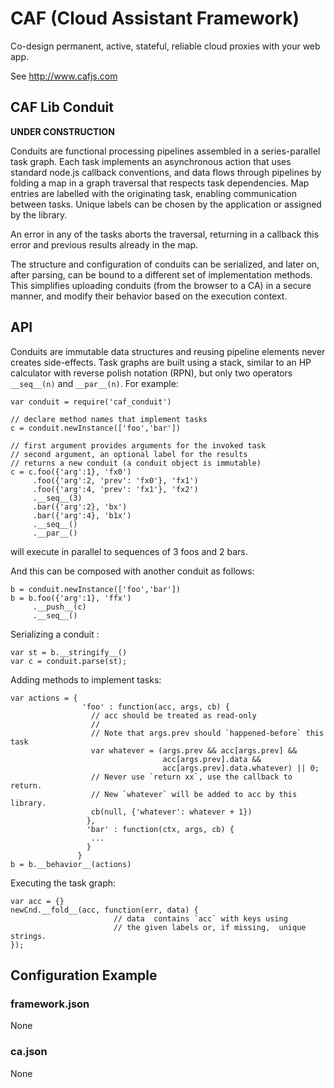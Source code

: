 # CAF (Cloud Assistant Framework)

Co-design permanent, active, stateful, reliable cloud proxies with your web app.

See http://www.cafjs.com 

## CAF Lib Conduit

**UNDER CONSTRUCTION**

  Conduits are functional processing pipelines assembled in a series-parallel
 task graph. Each task implements an asynchronous action that uses standard
 node.js callback conventions, and data flows through pipelines by folding
 a map in a graph traversal that respects task dependencies.
 Map entries are labelled with the originating task, enabling communication
 between tasks. Unique labels can be chosen by the application or
 assigned by the library.  

  An error in any of the tasks aborts the traversal, returning in a callback
 this error and previous results already in the map.

  The structure and configuration of conduits can be serialized, and later
 on, after parsing, can be bound  to a different set of implementation
 methods. This simplifies uploading conduits (from the browser to a CA) in a
 secure manner, and modify their behavior based on the execution context.

## API

 Conduits are immutable data structures and reusing pipeline elements
 never creates side-effects. Task graphs are built using a stack,
 similar to an HP calculator with reverse polish notation (RPN), but only
 two operators `__seq__(n)` and `__par__(n)`. For example:
 
    var conduit = require('caf_conduit')
    
    // declare method names that implement tasks
    c = conduit.newInstance(['foo','bar'])
    
    // first argument provides arguments for the invoked task
    // second argument, an optional label for the results
    // returns a new conduit (a conduit object is immutable) 
    c = c.foo({'arg':1}, 'fx0')
         .foo({'arg':2, 'prev': 'fx0'}, 'fx1')
         .foo({'arg':4, 'prev': 'fx1'}, 'fx2')
         .__seq__(3)
         .bar({'arg':2}, 'bx')
         .bar({'arg':4}, 'b1x')
         .__seq__()
         .__par__()
               
 will execute in parallel to sequences of 3 foos and 2 bars.
 
And this can be composed with another conduit as follows:
 
    b = conduit.newInstance(['foo','bar'])
    b = b.foo({'arg':1}, 'ffx')
         .__push__(c)
         .__seq__()  


Serializing a conduit :

    var st = b.__stringify__()
    var c = conduit.parse(st);
     
Adding methods to implement tasks: 

    var actions = {
                    'foo' : function(acc, args, cb) {
                      // acc should be treated as read-only
                      //
                      // Note that args.prev should `happened-before` this task
                      var whatever = (args.prev && acc[args.prev] && 
                                      acc[args.prev].data &&
                                      acc[args.prev].data.whatever) || 0;
                      // Never use `return xx`, use the callback to return.
                      // New `whatever` will be added to acc by this library.
                      cb(null, {'whatever': whatever + 1})
                     },
                     'bar' : function(ctx, args, cb) {
                      ...
                     }
                   }
    b = b.__behavior__(actions)

Executing the task graph:

    var acc = {}
    newCnd.__fold__(acc, function(err, data) {
                           // data  contains `acc` with keys using 
                           // the given labels or, if missing,  unique strings.
    });
 
## Configuration Example

### framework.json

None


### ca.json

None
  
        
            
 
